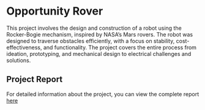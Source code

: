 # Opportunity Rover

This project involves the design and construction of a robot using the Rocker-Bogie mechanism, inspired by NASA’s Mars rovers. The robot was designed to traverse obstacles efficiently, with a focus on stability, cost-effectiveness, and functionality. The project covers the entire process from ideation, prototyping, and mechanical design to electrical challenges and solutions.

## Project Report
For detailed information about the project, you can view the complete report [here](https://github.com/user-attachments/files/19043617/EG1311.-.Design.and.Make.Report.pdf)
